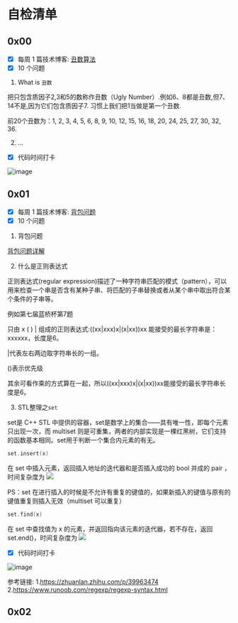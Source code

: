 #  自检清单

## 0x00

- [x] 每周 1 篇技术博客: [丑数算法](https://adorabledevil.github.io/_posts/2020-08-02-%E8%93%9D%E6%A1%A5%E6%9D%AF-%E4%B8%91%E6%95%B0%E7%AE%97%E6%B3%95/)
- [x] 10 个问题
1. What is `丑数` 

把只包含质因子2,3和5的数称作丑数（Ugly Number）.例如6、8都是丑数,但7、14不是,因为它们包含质因子7. 习惯上我们把1当做是第一个丑数.

前20个丑数为：1, 2, 3, 4, 5, 6, 8, 9, 10, 12, 15, 16, 18, 20, 24, 25, 27, 30, 32, 36.

2. ...

- [x] 代码时间打卡



![image](https://gitee.com/adorabledevil/picture-storage/raw/master/8.2%E4%BB%A3%E7%A0%81%E6%97%B6%E9%97%B4.png)






## 0x01
- [x] 每周 1 篇技术博客: [背包问题](https://adorabledevil.github.io/_posts/2020-08-09-%E8%83%8C%E5%8C%85%E9%97%AE%E9%A2%98/)
- [x] 10 个问题
1. 背包问题

[背包问题详解](https://adorabledevil.github.io/_posts/2020-08-09-%E8%83%8C%E5%8C%85%E9%97%AE%E9%A2%98/)

2. 什么是正则表达式

正则表达式(regular expression)描述了一种字符串匹配的模式（pattern），可以用来检查一个串是否含有某种子串、将匹配的子串替换或者从某个串中取出符合某个条件的子串等。
>
例如第七届蓝桥杯第7题
>
只由 x ( ) | 组成的正则表达式:((xx|xxx)x|(x|xx))xx 能接受的最长字符串是： xxxxxx，长度是6。
>
|代表左右两边取字符串长的一组。
>
()表示优先级
>
其余可看作乘的方式算在一起，所以((xx|xxx)x|(x|xx))xx能接受的最长字符串长度是6。


3. STL整理之``set``

set是 C++ STL 中提供的容器，set是数学上的集合——具有唯一性，即每个元素只出现一次，而 multiset 则是可重集，两者的内部实现是一棵红黑树，它们支持的函数基本相同。set用于判断一个集合内元素的有无。
```cpp
set.insert(x)
```
在 set 中插入元素，返回插入地址的迭代器和是否插入成功的 bool 并成的 pair ，时间复杂度为 ![](https://www.zhihu.com/equation?tex=O%28log+n%29)

PS：set 在进行插入的时候是不允许有重复的键值的，如果新插入的键值与原有的键值重复则插入无效（multiset 可以重复）
```cpp
set.find(x)
```
在 set 中查找值为 x 的元素，并返回指向该元素的迭代器，若不存在，返回 set.end()，时间复杂度为 ![](https://www.zhihu.com/equation?tex=O%28log+n%29)

- [x] 代码时间打卡



![image](https://gitee.com/adorabledevil/picture-storage/raw/master/%E7%AC%AC%E4%BA%8C%E5%91%A8%E4%BB%A3%E7%A0%81%E6%89%93%E5%8D%A1.png)

参考链接:
1.https://zhuanlan.zhihu.com/p/39963474
2.https://www.runoob.com/regexp/regexp-syntax.html

## 0x02